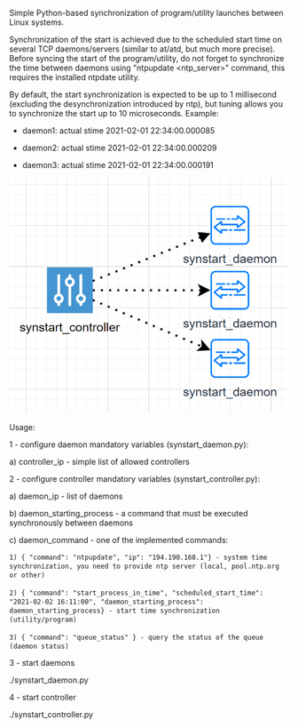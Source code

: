Simple Python-based synchronization of program/utility launches between Linux systems.

Synchronization of the start is achieved due to the scheduled start time on several TCP daemons/servers (similar to at/atd, but much more precise). Before syncing the start of the program/utility, do not forget to synchronize the time between daemons using "ntpupdate <ntp_server>" command, this requires the installed ntpdate utility.

By default, the start synchronization is expected to be up to 1 millisecond (excluding the desynchronization introduced by ntp), but tuning allows you to synchronize the start up to 10 microseconds. Example:

 - daemon1: actual stime 2021-02-01 22:34:00.000085
 
 - daemon2: actual stime 2021-02-01 22:34:00.000209
 
 - daemon3: actual stime 2021-02-01 22:34:00.000191

![alt text](https://raw.githubusercontent.com/w3ril/synstart/main/synstart.png)

Usage:

1 - configure daemon mandatory variables (synstart_daemon.py):
   
   a) controller_ip - simple list of allowed controllers
   
2 - configure controller mandatory variables (synstart_controller.py):

  a) daemon_ip - list of daemons
  
  b) daemon_starting_process - a command that must be executed synchronously between daemons
  
  c) daemon_command - one of the implemented commands:
  
    1) { "command": "ntpupdate", "ip": "194.190.168.1"} - system time synchronization, you need to provide ntp server (local, pool.ntp.org or other)
    
    2) { "command": "start_process_in_time", "scheduled_start_time": "2021-02-02 16:11:00", "daemon_starting_process": daemon_starting_process} - start time synchronization (utility/program)
    
    3) { "command": "queue_status" } - query the status of the queue (daemon status)
    
3 - start daemons

   ./synstart_daemon.py
  
4 - start controller

   ./synstart_controller.py
  
